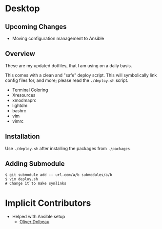 # Desktop

## Upcoming Changes

 - Moving configuration management to Ansible

## Overview

These are my updated dotfiles, that I am using on a daily basis.

This comes with a clean and "safe" deploy script. This will symbolically link
config files for, and more; please read the `./deploy.sh` script.

 - Terminal Coloring
 - Xresources
 - xmodmaprc
 - lightdm
 - bashrc
 - vim
 - vimrc

## Installation

Use `./deploy.sh` after installing the packages from `./packages`

## Adding Submodule

```
$ git submodule add -- url.com/a/b submodules/a/b
$ vim deploy.sh
# Change it to make symlinks
```



# Implicit Contributors

  - Helped with Ansible setup
    - [Oliver Dolbeau](https://odolbeau.fr/blog/how-to-install-your-laptop-with-ansible.html)
